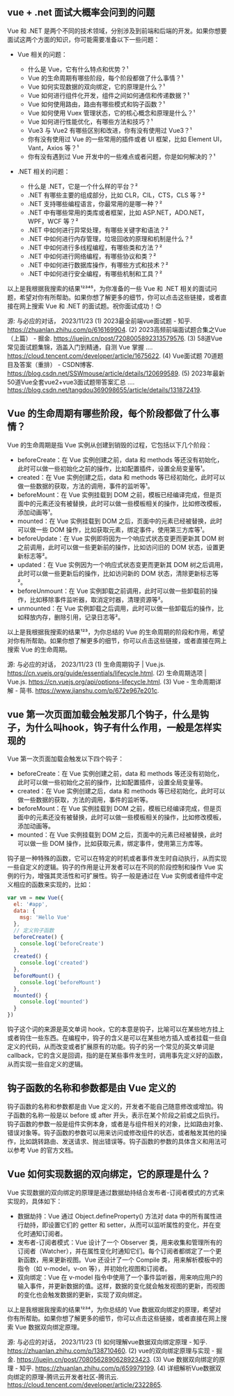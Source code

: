 ## vue  + .net   面试大概率会问到的问题 
Vue 和 .NET 是两个不同的技术领域，分别涉及到前端和后端的开发。如果你想要面试这两个方面的知识，你可能需要准备以下一些问题：

- Vue 相关的问题：
    - 什么是 Vue，它有什么特点和优势？¹
    - Vue 的生命周期有哪些阶段，每个阶段都做了什么事情？¹
    - Vue 如何实现数据的双向绑定，它的原理是什么？¹
    - Vue 如何进行组件化开发，组件之间如何通信和传递数据？¹
    - Vue 如何使用路由，路由有哪些模式和钩子函数？¹
    - Vue 如何使用 Vuex 管理状态，它的核心概念和原理是什么？¹
    - Vue 如何进行性能优化，有哪些方法和技巧？¹
    - Vue3 与 Vue2 有哪些区别和改进，你有没有使用过 Vue3？¹
    - 你有没有使用过 Vue 的一些常用的插件或者 UI 框架，比如 Element UI，Vant，Axios 等？¹
    - 你有没有遇到过 Vue 开发中的一些难点或者问题，你是如何解决的？¹

- .NET 相关的问题：
    - 什么是 .NET，它是一个什么样的平台？²
    - .NET 有哪些主要的组成部分，比如 CLR，CIL，CTS，CLS 等？²
    - .NET 支持哪些编程语言，你最常用的是哪一种？²
    - .NET 中有哪些常用的类库或者框架，比如 ASP.NET，ADO.NET，WPF，WCF 等？²
    - .NET 中如何进行异常处理，有哪些关键字和语法？²
    - .NET 中如何进行内存管理，垃圾回收的原理和机制是什么？²
    - .NET 中如何进行多线程编程，有哪些类和方法？²
    - .NET 中如何进行网络编程，有哪些协议和类？²
    - .NET 中如何进行数据库操作，有哪些方式和技术？²
    - .NET 中如何进行安全编程，有哪些机制和工具？²

以上是我根据我搜索的结果¹²³⁴⁵，为你准备的一些 Vue 和 .NET 相关的面试问题，希望对你有所帮助。如果你想了解更多的细节，你可以点击这些链接，或者直接在网上搜索 Vue 和 .NET 的面试题。祝你面试成功！😊

源: 与必应的对话， 2023/11/23
(1) 2023最全前端vue面试题 - 知乎. https://zhuanlan.zhihu.com/p/616169904.
(2) 2023高频前端面试题合集之Vue（上篇） - 掘金. https://juejin.cn/post/7208005892313579576.
(3) 58道Vue常见面试题集锦，涵盖入门到精通，自测 Vue 掌握 .... https://cloud.tencent.com/developer/article/1675622.
(4) Vue面试题 70道题目及答案（重排） - CSDN博客. https://blog.csdn.net/SSWmouse/article/details/120699589.
(5) 2023年最新50道Vue全套vue2+vue3面试题带答案汇总 .... https://blog.csdn.net/tangdou369098655/article/details/131872419.



## Vue 的生命周期有哪些阶段，每个阶段都做了什么事情？
Vue 的生命周期是指 Vue 实例从创建到销毁的过程，它包括以下几个阶段：

- beforeCreate：在 Vue 实例创建之前，data 和 methods 等还没有初始化，此时可以做一些初始化之前的操作，比如配置插件，设置全局变量等¹。
- created：在 Vue 实例创建之后，data 和 methods 等已经初始化，此时可以做一些数据的获取，方法的调用，事件的监听等¹。
- beforeMount：在 Vue 实例挂载到 DOM 之前，模板已经编译完成，但是页面中的元素还没有被替换，此时可以做一些模板相关的操作，比如修改模板，添加动画等¹。
- mounted：在 Vue 实例挂载到 DOM 之后，页面中的元素已经被替换，此时可以做一些 DOM 操作，比如获取元素，绑定事件，使用第三方库等¹。
- beforeUpdate：在 Vue 实例即将因为一个响应式状态变更而更新其 DOM 树之前调用，此时可以做一些更新前的操作，比如访问旧的 DOM 状态，设置更新标志等²。
- updated：在 Vue 实例因为一个响应式状态变更而更新其 DOM 树之后调用，此时可以做一些更新后的操作，比如访问新的 DOM 状态，清除更新标志等²。
- beforeUnmount：在 Vue 实例卸载之前调用，此时可以做一些卸载前的操作，比如移除事件监听器，取消定时器，清理资源等²。
- unmounted：在 Vue 实例卸载之后调用，此时可以做一些卸载后的操作，比如释放内存，删除引用，记录日志等²。

以上是我根据我搜索的结果¹²³，为你总结的 Vue 的生命周期的阶段和作用，希望对你有所帮助。如果你想了解更多的细节，你可以点击这些链接，或者直接在网上搜索 Vue 的生命周期。

源: 与必应的对话， 2023/11/23
(1) 生命周期钩子 | Vue.js. https://cn.vuejs.org/guide/essentials/lifecycle.html.
(2) 生命周期选项 | Vue.js. https://cn.vuejs.org/api/options-lifecycle.html.
(3) Vue - 生命周期详解 - 简书. https://www.jianshu.com/p/672e967e201c.





## vue 第一次页面加载会触发那几个钩子，什么是钩子，为什么叫hook，钩子有什么作用，一般是怎样实现的
Vue 第一次页面加载会触发以下四个钩子：

- beforeCreate：在 Vue 实例创建之前，data 和 methods 等还没有初始化，此时可以做一些初始化之前的操作，比如配置插件，设置全局变量等。
- created：在 Vue 实例创建之后，data 和 methods 等已经初始化，此时可以做一些数据的获取，方法的调用，事件的监听等。
- beforeMount：在 Vue 实例挂载到 DOM 之前，模板已经编译完成，但是页面中的元素还没有被替换，此时可以做一些模板相关的操作，比如修改模板，添加动画等。
- mounted：在 Vue 实例挂载到 DOM 之后，页面中的元素已经被替换，此时可以做一些 DOM 操作，比如获取元素，绑定事件，使用第三方库等。

钩子是一种特殊的函数，它可以在特定的时机或者事件发生时自动执行，从而实现一些自定义的逻辑。钩子的作用是让开发者可以在不同的阶段控制和操作 Vue 实例的行为，增强其灵活性和可扩展性。钩子一般是通过在 Vue 实例或者组件中定义相应的函数来实现的，比如：

```js
var vm = new Vue({
  el: '#app',
  data: {
    msg: 'Hello Vue'
  },
  // 定义钩子函数
  beforeCreate() {
    console.log('beforeCreate')
  },
  created() {
    console.log('created')
  },
  beforeMount() {
    console.log('beforeMount')
  },
  mounted() {
    console.log('mounted')
  }
})
```

钩子这个词的来源是英文单词 hook，它的本意是钩子，比喻可以在某些地方挂上或者钩住一些东西。在编程中，钩子的含义是可以在某些地方插入或者挂载一些自定义的代码，从而改变或者扩展原有的功能。钩子的另一个常见的英文单词是 callback，它的含义是回调，指的是在某些事件发生时，调用事先定义好的函数，从而实现一些自定义的逻辑。     

## 钩子函数的名称和参数都是由 Vue 定义的
钩子函数的名称和参数都是由 Vue 定义的，开发者不能自己随意修改或增加。钩子函数的名称一般是以 before 或 after 开头，表示在某个阶段之前或之后执行。钩子函数的参数一般是组件实例本身，或者是与组件相关的对象，比如路由对象、错误对象等。钩子函数的参数可以用来访问或修改组件的状态，或者触发其他的操作，比如跳转路由、发送请求、抛出错误等。钩子函数的参数的具体含义和用法可以参考 Vue 的官方文档。


## Vue 如何实现数据的双向绑定，它的原理是什么？
Vue 实现数据的双向绑定的原理是通过数据劫持结合发布者-订阅者模式的方式来实现的，具体如下：

- 数据劫持：Vue 通过 Object.defineProperty() 方法对 data 中的所有属性进行劫持，即设置它们的 getter 和 setter，从而可以监听属性的变化，并在变化时通知订阅者。
- 发布者-订阅者模式：Vue 设计了一个 Observer 类，用来收集和管理所有的订阅者（Watcher），并在属性变化时通知它们。每个订阅者都绑定了一个更新函数，用来更新视图。Vue 还设计了一个 Compile 类，用来解析模板中的指令（如 v-model，v-on 等），并初始化视图和订阅者。
- 双向绑定：Vue 在 v-model 指令中使用了一个事件监听器，用来响应用户的输入事件，并更新数据的值。这样，数据的变化就会触发视图的更新，而视图的变化也会触发数据的更新，实现了双向绑定。

以上是我根据我搜索的结果¹²³⁴，为你总结的 Vue 数据双向绑定的原理，希望对你有所帮助。如果你想了解更多的细节，你可以点击这些链接，或者直接在网上搜索 Vue 数据双向绑定原理。

源: 与必应的对话， 2023/11/23
(1) 如何理解vue数据双向绑定原理 - 知乎. https://zhuanlan.zhihu.com/p/138710460.
(2) vue的双向绑定原理与实现 - 掘金. https://juejin.cn/post/7080562890628923423.
(3) Vue 数据双向绑定的原理 - 知乎. https://zhuanlan.zhihu.com/p/659979199.
(4) 详细解析Vue数据双向绑定的原理-腾讯云开发者社区-腾讯云. https://cloud.tencent.com/developer/article/2322865.
